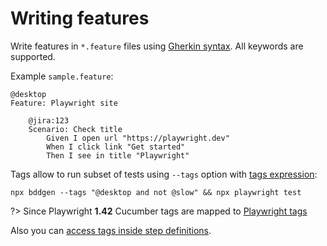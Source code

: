 # Writing features
Write features in `*.feature` files using [Gherkin syntax](https://cucumber.io/docs/gherkin/reference/#keywords). All keywords are supported.

Example `sample.feature`:

```gherkin
@desktop
Feature: Playwright site

    @jira:123
    Scenario: Check title
        Given I open url "https://playwright.dev"
        When I click link "Get started"
        Then I see in title "Playwright"
```

Tags allow to run subset of tests using `--tags` option with [tags expression](https://cucumber.io/docs/cucumber/api/?lang=javascript#tag-expressions):
```
npx bddgen --tags "@desktop and not @slow" && npx playwright test
```

?> Since Playwright **1.42** Cucumber tags are mapped to [Playwright tags](https://playwright.dev/docs/test-annotations#tag-tests)

Also you can [access tags inside step definitions](writing-steps/playwright-style.md#tags).


